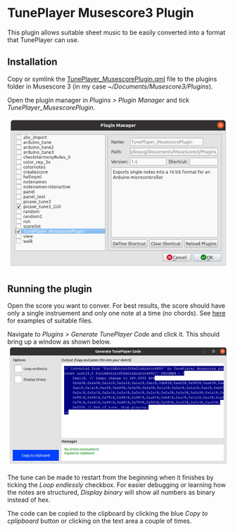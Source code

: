 # TunePlayer Musescore3 Plugin
This plugin allows suitable sheet music to be easily converted into a format that TunePlayer can use.

## Installation
Copy or symlink the [TunePlayer_MusescorePlugin.qml](TunePlayer_MusescorePlugin.qml) file to the plugins folder in Musescore 3 (in my case *~/Documents/Musescore3/Plugins*). 

Open the plugin manager in *Plugins > Plugin Manager* and tick *TunePlayer_MusescorePlugin*.

![Musescore plugin manager screenshot](MusescorePluginManager.png)

## Running the plugin
Open the score you want to conver. For best results, the score should have only a single instruement and only one note at a time (no chords). See [here](songs) for examples of suitable files.

Navigate to *Plugins > Generate TunePlayer Code* and click it. This should bring up a window as shown below.
![Screenshot of the plugin window](MusescorePluginScreenshot.png)

The tune can be made to restart from the beginning when it finishes by ticking the *Loop endlessly* checkbox. For easier debugging or learning how the notes are structured, *Display binary* will show all numbers as binary instead of hex.

The code can be copied to the clipboard by clicking the blue *Copy to cplipboard* button or clicking on the text area a couple of times.